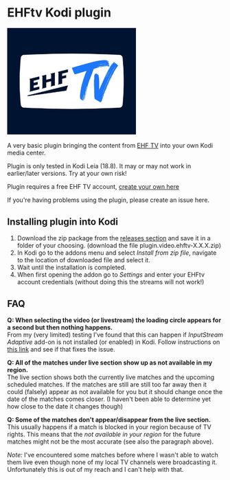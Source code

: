 # EHFtv Kodi plugin

<img src="https://raw.githubusercontent.com/clearedTakeoff/plugin.video.ehftv/master/resources/ehf.jpg" alt="Logo" width="300"/>


A very basic plugin bringing the content from [EHF TV](https://ehftv.com) into your own Kodi media center.

Plugin is only tested in Kodi Leia (18.8). It may or may not work in earlier/later versions. Try at your own risk!

Plugin requires a free EHF TV account, [create your own here](https://ehfpayments.streamamg.com/account/freeregistration) 

If you're having problems using the plugin, please create an issue here.

## Installing plugin into Kodi
1. Download the zip package from the [releases section](https://github.com/clearedTakeoff/plugin.video.ehftv/releases) and save it in a folder of your choosing. (download the file plugin.video.ehftv-X.X.X.zip)
2. In Kodi go to the addons menu and select *Install from zip file*, navigate to the location of downloaded file and select it.
3. Wait until the installation is completed.
4. When first opening the addon go to *Settings* and enter your EHFtv account credentials (without doing this the streams will not work!)

## FAQ
__Q: When selecting the video (or livestream) the loading circle appears for a second but then nothing happens.__  
From my (very limited) testing I've found that this can happen if *InputStream Adaptive* add-on is not installed (or enabled) in Kodi. Follow instructions on [this link](https://kodi.wiki/view/Add-on:InputStream_Adaptive) and see if that fixes the issue.

__Q: All of the matches under live section show up as not available in my region.__  
The live section shows both the currently live matches and the upcoming scheduled matches. If the matches are still are still too far away then it could (falsely) appear as not available for you but it should change once the date of the matches comes closer. (I haven't been able to determine yet how close to the date it changes though)

__Q: Some of the matches don't appear/disappear from the live section.__  
This usually happens if a match is blocked in your region because of TV rights. This means that the *not available in your region* for the future matches might not be the most accurate (see also the paragraph above).

*Note:* I've encountered some matches before where I wasn't able to watch them live even though none of my local TV channels were broadcasting it. Unfortunately this is out of my reach and I can't help with that.